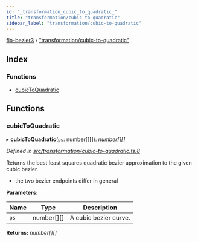 ```yaml
---
id: "_transformation_cubic_to_quadratic_"
title: "transformation/cubic-to-quadratic"
sidebar_label: "transformation/cubic-to-quadratic"
---
```


[flo-bezier3](../globals.md) › ["transformation/cubic-to-quadratic"](_transformation_cubic_to_quadratic_.md)

## Index

### Functions

* [cubicToQuadratic](_transformation_cubic_to_quadratic_.md#cubictoquadratic)

## Functions

###  cubicToQuadratic

▸ **cubicToQuadratic**(`ps`: number[][]): *number[][]*

*Defined in [src/transformation/cubic-to-quadratic.ts:8](https://github.com/FlorisSteenkamp/FloBezier/blob/6f79660/src/transformation/cubic-to-quadratic.ts#L8)*

Returns the best least squares quadratic bezier approximation to the given
cubic bezier.
* the two bezier endpoints differ in general

**Parameters:**

Name | Type | Description |
------ | ------ | ------ |
`ps` | number[][] | A cubic bezier curve.  |

**Returns:** *number[][]*

